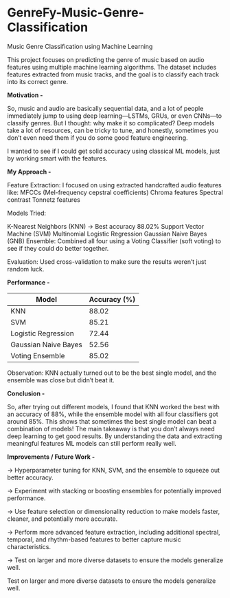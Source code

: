 # GenreFy-Music-Genre-Classification

Music Genre Classification using Machine Learning

This project focuses on predicting the genre of music based on audio features using multiple machine learning algorithms. The dataset includes features extracted from music tracks, and the goal is to classify each track into its correct genre.

**Motivation -**

So, music and audio are basically sequential data, and a lot of people immediately jump to using deep learning—LSTMs, GRUs, or even CNNs—to classify genres. But I thought: why make it so complicated? Deep models take a lot of resources, can be tricky to tune, and honestly, sometimes you don’t even need them if you do some good feature engineering.

I wanted to see if I could get solid accuracy using classical ML models, just by working smart with the features.

**My Approach -**

Feature Extraction: I focused on using extracted handcrafted audio features like:
MFCCs (Mel-frequency cepstral coefficients)
Chroma features
Spectral contrast
Tonnetz features

Models Tried:

K-Nearest Neighbors (KNN) → Best accuracy 88.02%
Support Vector Machine (SVM)
Multinomial Logistic Regression
Gaussian Naive Bayes (GNB)
Ensemble: Combined all four using a Voting Classifier (soft voting) to see if they could do better together.

Evaluation: Used cross-validation to make sure the results weren’t just random luck.

**Performance -**

| Model                | Accuracy (%) |
| -------------------- | ------------ |
| KNN                  | 88.02        |
| SVM                  | 85.21        |
| Logistic Regression  | 72.44        |
| Gaussian Naive Bayes | 52.56        |
| Voting Ensemble      | 85.02        |

Observation: KNN actually turned out to be the best single model, and the ensemble was close but didn’t beat it.


**Conclusion -**

So, after trying out different models, I found that KNN worked the best with an accuracy of 88%, while the ensemble model with all four classifiers got around 85%. This shows that sometimes the best single model can beat a combination of models!
The main takeaway is that you don’t always need deep learning to get good results. By understanding the data and extracting meaningful features ML models can still perform really well.


**Improvements / Future Work -**

-> Hyperparameter tuning for KNN, SVM, and the ensemble to squeeze out better accuracy.

-> Experiment with stacking or boosting ensembles for potentially improved performance.

-> Use feature selection or dimensionality reduction to make models faster, cleaner, and potentially more accurate.

-> Perform more advanced feature extraction, including additional spectral, temporal, and rhythm-based features to better capture music characteristics.

-> Test on larger and more diverse datasets to ensure the models generalize well.






Test on larger and more diverse datasets to ensure the models generalize well.
